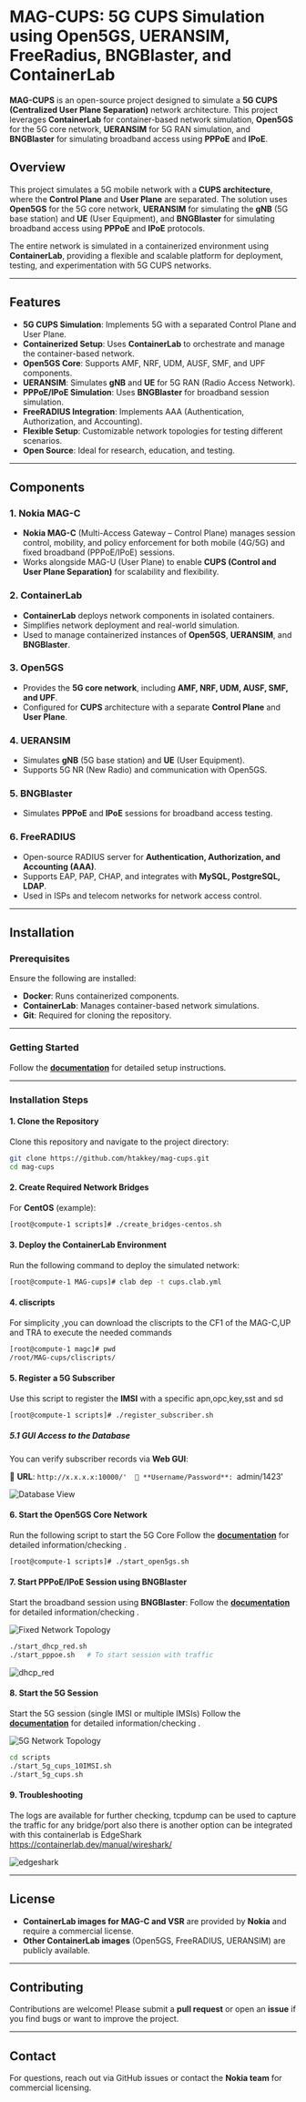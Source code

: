 # **MAG-CUPS: 5G CUPS Simulation using Open5GS, UERANSIM, FreeRadius, BNGBlaster, and ContainerLab**

**MAG-CUPS** is an open-source project designed to simulate a **5G CUPS (Centralized User Plane Separation)** network architecture. This project leverages **ContainerLab** for container-based network simulation, **Open5GS** for the 5G core network, **UERANSIM** for 5G RAN simulation, and **BNGBlaster** for simulating broadband access using **PPPoE** and **IPoE**.

## **Overview**

This project simulates a 5G mobile network with a **CUPS architecture**, where the **Control Plane** and **User Plane** are separated. The solution uses **Open5GS** for the 5G core network, **UERANSIM** for simulating the **gNB** (5G base station) and **UE** (User Equipment), and **BNGBlaster** for simulating broadband access using **PPPoE** and **IPoE** protocols.

The entire network is simulated in a containerized environment using **ContainerLab**, providing a flexible and scalable platform for deployment, testing, and experimentation with 5G CUPS networks.

---

## **Features**

- **5G CUPS Simulation**: Implements 5G with a separated Control Plane and User Plane.
- **Containerized Setup**: Uses **ContainerLab** to orchestrate and manage the container-based network.
- **Open5GS Core**: Supports AMF, NRF, UDM, AUSF, SMF, and UPF components.
- **UERANSIM**: Simulates **gNB** and **UE** for 5G RAN (Radio Access Network).
- **PPPoE/IPoE Simulation**: Uses **BNGBlaster** for broadband session simulation.
- **FreeRADIUS Integration**: Implements AAA (Authentication, Authorization, and Accounting).
- **Flexible Setup**: Customizable network topologies for testing different scenarios.
- **Open Source**: Ideal for research, education, and testing.

---

## **Components**

### **1. Nokia MAG-C**
   - **Nokia MAG-C** (Multi-Access Gateway – Control Plane) manages session control, mobility, and policy enforcement for both mobile (4G/5G) and fixed broadband (PPPoE/IPoE) sessions.
   - Works alongside MAG-U (User Plane) to enable **CUPS (Control and User Plane Separation)** for scalability and flexibility.

### **2. ContainerLab**
   - **ContainerLab** deploys network components in isolated containers.
   - Simplifies network deployment and real-world simulation.
   - Used to manage containerized instances of **Open5GS**, **UERANSIM**, and **BNGBlaster**.

### **3. Open5GS**
   - Provides the **5G core network**, including **AMF, NRF, UDM, AUSF, SMF, and UPF**.
   - Configured for **CUPS** architecture with a separate **Control Plane** and **User Plane**.

### **4. UERANSIM**
   - Simulates **gNB** (5G base station) and **UE** (User Equipment).
   - Supports 5G NR (New Radio) and communication with Open5GS.

### **5. BNGBlaster**
   - Simulates **PPPoE** and **IPoE** sessions for broadband access testing.

### **6. FreeRADIUS**
   - Open-source RADIUS server for **Authentication, Authorization, and Accounting (AAA)**.
   - Supports EAP, PAP, CHAP, and integrates with **MySQL, PostgreSQL, LDAP**.
   - Used in ISPs and telecom networks for network access control.

---

## **Installation**

### **Prerequisites**
Ensure the following are installed:

- **Docker**: Runs containerized components.
- **ContainerLab**: Manages container-based network simulations.
- **Git**: Required for cloning the repository.

---

### **Getting Started**

Follow the **[documentation](docs/installation_verification.md)** for detailed setup instructions.

---

### **Installation Steps**

#### **1. Clone the Repository**
Clone this repository and navigate to the project directory:

```bash
git clone https://github.com/htakkey/mag-cups.git
cd mag-cups
```

#### **2. Create Required Network Bridges**
For **CentOS** (example):

```bash
[root@compute-1 scripts]# ./create_bridges-centos.sh
```

#### **3. Deploy the ContainerLab Environment**
Run the following command to deploy the simulated network:

```bash
[root@compute-1 MAG-cups]# clab dep -t cups.clab.yml
```
#### **4. cliscripts**
For simplicity ,you can download the cliscripts to the CF1 of the MAG-C,UP and TRA to execute the needed commands
```bash
[root@compute-1 magc]# pwd
/root/MAG-cups/cliscripts/
```
 
 
#### **5. Register a 5G Subscriber**
Use this script to register the **IMSI** with a specific apn,opc,key,sst and sd   

```bash
[root@compute-1 scripts]# ./register_subscriber.sh 
```
##### **5.1 GUI Access to the Database**
You can verify subscriber records via **Web GUI**:

📌 **URL**: `http://x.x.x.x:10000/' 
📌 **Username/Password**: `admin/1423'  

![Database View](images/Database.png)



#### **6. Start the Open5GS Core Network**
Run the following script to start the 5G Core
Follow the **[documentation](docs/open5gs_verification.md)** for detailed information/checking .

```bash
[root@compute-1 scripts]# ./start_open5gs.sh
```


#### **7. Start PPPoE/IPoE Session using BNGBlaster**
Start the broadband session using **BNGBlaster**:
Follow the **[documentation](docs/fixed-sessions_verification.md)** for detailed information/checking .

![Fixed Network Topology](images/fixed-cups.png)

```bash
./start_dhcp_red.sh
./start_pppoe.sh   # To start session with traffic
```
![dhcp_red](images/dhcp-red.png)


#### **8. Start the 5G Session**
Start the 5G session (single IMSI or multiple IMSIs)
Follow the **[documentation](docs/5G_session_verification.md)** for detailed information/checking .

![5G Network Topology](images/5G-cups.png)

```bash
cd scripts
./start_5g_cups_10IMSI.sh
./start_5g_cups.sh
```

#### **9. Troubleshooting**

The logs are available for further checking, tcpdump can be used to capture the traffic for any bridge/port
also  there is another option can be integrated with this containerlab is EdgeShark https://containerlab.dev/manual/wireshark/ 
 

![edgeshark](images/edgeshark.png)

---

## **License**
- **ContainerLab images for MAG-C and VSR** are provided by **Nokia** and require a commercial license.
- **Other ContainerLab images** (Open5GS, FreeRADIUS, UERANSIM) are publicly available.

---

## **Contributing**
Contributions are welcome! Please submit a **pull request** or open an **issue** if you find bugs or want to improve the project.

---

## **Contact**
For questions, reach out via GitHub issues or contact the **Nokia team** for commercial licensing.
